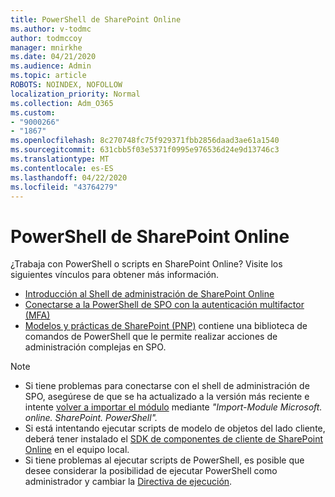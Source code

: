 ```yaml
---
title: PowerShell de SharePoint Online
ms.author: v-todmc
author: todmccoy
manager: mnirkhe
ms.date: 04/21/2020
ms.audience: Admin
ms.topic: article
ROBOTS: NOINDEX, NOFOLLOW
localization_priority: Normal
ms.collection: Adm_O365
ms.custom:
- "9000266"
- "1867"
ms.openlocfilehash: 8c270748fc75f929371fbb2856daad3ae61a1540
ms.sourcegitcommit: 631cbb5f03e5371f0995e976536d24e9d13746c3
ms.translationtype: MT
ms.contentlocale: es-ES
ms.lasthandoff: 04/22/2020
ms.locfileid: "43764279"
---
```

# <a name="sharepoint-online-powershell"></a>PowerShell de SharePoint Online

¿Trabaja con PowerShell o scripts en SharePoint Online? Visite los siguientes vínculos para obtener más información.
- [Introducción al Shell de administración de SharePoint Online](https://docs.microsoft.com/powershell/sharepoint/sharepoint-online/connect-sharepoint-online?view=sharepoint-ps)
- [Conectarse a la PowerShell de SPO con la autenticación multifactor (MFA)](https://docs.microsoft.com/powershell/sharepoint/sharepoint-online/connect-sharepoint-online?view=sharepoint-ps#to-connect-with-multifactor-authentication-mfa)
- [Modelos y prácticas de SharePoint (PNP)](https://docs.microsoft.com/powershell/sharepoint/sharepoint-pnp/sharepoint-pnp-cmdlets?view=sharepoint-ps) contiene una biblioteca de comandos de PowerShell que le permite realizar acciones de administración complejas en SPO.

> [!NOTE]
> - Si tiene problemas para conectarse con el shell de administración de SPO, asegúrese de que se ha actualizado a la versión más reciente e intente [volver a importar el módulo](https://docs.microsoft.com/powershell/developer/module/importing-a-powershell-module) mediante *"Import-Module Microsoft. online. SharePoint. PowerShell".*
> - Si está intentando ejecutar scripts de modelo de objetos del lado cliente, deberá tener instalado el [SDK de componentes de cliente de SharePoint Online](https://www.microsoft.com/download/details.aspx?id=42038) en el equipo local.
> - Si tiene problemas al ejecutar scripts de PowerShell, es posible que desee considerar la posibilidad de ejecutar PowerShell como administrador y cambiar la [Directiva de ejecución](https://docs.microsoft.com/powershell/module/microsoft.powershell.core/about/about_execution_policies?view=powershell-6).